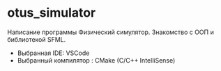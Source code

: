 # otus_simulator

Написание программы Физический симулятор. Знакомство с ООП и библиотекой SFML.
* Выбранная IDE: VSCode
* Выбранный компилятор : CMake (C/С++ IntelliSense)
